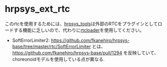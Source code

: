 # hrpsys_ext_rtc

このrtcを使用するためには、[hrpsys_tools](http://wiki.ros.org/hrpsys_tools)は外部のRTCをプラグインとしてロードする機能に乏しいので、代わりに[rtcloader](https://github.com/Naoki-Hiraoka/rtcloader)を使用してください。

- SoftErrorLimiter2: https://github.com/fkanehiro/hrpsys-base/tree/master/rtc/SoftErrorLimiter とは、https://github.com/fkanehiro/hrpsys-base/pull/1294 を反映していて、choreonoidモデルを使用している点が異なる.